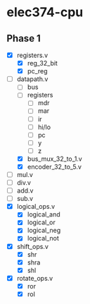 # elec374-cpu

## Phase 1
- [x] registers.v
  - [x] reg_32_bit
  - [x] pc_reg
- [ ] datapath.v
  - [ ] bus
  - [ ] registers
    - [ ] mdr
    - [ ] mar
    - [ ] ir
    - [ ] hi/lo
    - [ ] pc
    - [ ] y
    - [ ] z
  - [x] bus_mux_32_to_1.v
  - [x] encoder_32_to_5.v
- [ ] mul.v
- [ ] div.v
- [ ] add.v
- [ ] sub.v
- [x] logical_ops.v
  - [x] logical_and
  - [x] logical_or
  - [x] logical_neg
  - [x] logical_not
- [x] shift_ops.v
  - [x] shr
  - [x] shra
  - [x] shl
- [x] rotate_ops.v
  - [x] ror
  - [x] rol